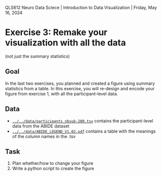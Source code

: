 QLS612 Neuro Data Sciece | Introduction to Data Visualization | Friday, May 16, 2024

# Exercise 3: Remake your visualization with all the data
(not just the summary statistics)

## Goal
In the last two exercises, you planned and created a figure using summary statistics from a table.
In this exercise, you will re-design and encode your figure from exercise 1, with all the participant-level data. 

## Data
- [`../../data/participants_nbsub-200.tsv`](../../data/participants_nbsub-200.tsv) contains the participant-level data from the ABIDE dataset
- [`../../data/ABIDE_LEGEND_V1.02.pdf`](../../data/ABIDE_LEGEND_V1.02.pdf) contains a table with the meanings of the column names in the .tsv

## Task
1. Plan whether/how to change your figure 
2. Write a python script to create the figure